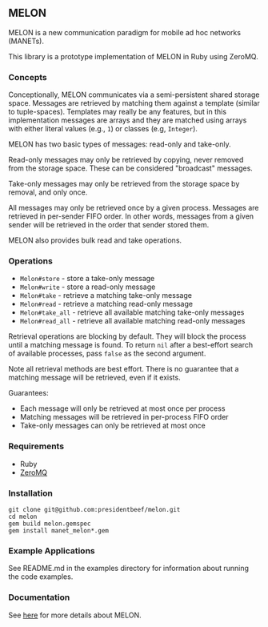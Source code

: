 ## MELON

MELON is a new communication paradigm for mobile ad hoc networks (MANETs).

This library is a prototype implementation of MELON in Ruby using ZeroMQ.

### Concepts

Conceptionally, MELON communicates via a semi-persistent shared storage space.
Messages are retrieved by matching them against a template (similar to tuple-spaces).
Templates may really be any features, but in this implementation messages are arrays and they are matched using arrays with either literal values (e.g., `1`) or classes (e.g, `Integer`).

MELON has two basic types of messages: read-only and take-only.

Read-only messages may only be retrieved by copying, never removed from the storage space.
These can be considered "broadcast" messages.

Take-only messages may only be retrieved from the storage space by removal, and only once.

All messages may only be retrieved once by a given process. Messages are retrieved in per-sender FIFO order. In other words, messages from a given sender will be retrieved in the order that sender stored them.

MELON also provides bulk read and take operations.

### Operations

* `Melon#store` - store a take-only message
* `Melon#write` - store a read-only message
* `Melon#take` - retrieve a matching take-only message
* `Melon#read` - retrieve a matching read-only message
* `Melon#take_all` - retrieve all available matching take-only messages
* `Melon#read_all` - retrieve all available matching read-only messages

Retrieval operations are blocking by default. They will block the process until a matching message is found. To return `nil` after a best-effort search of available processes, pass `false` as the second argument.

Note all retrieval methods are best effort. There is no guarantee that a matching message will be retrieved, even if it exists.

Guarantees:

* Each message will only be retrieved at most once per process
* Matching messages will be retrieved in per-process FIFO order
* Take-only messages can only be retrieved at most once

### Requirements

* Ruby
* [ZeroMQ](zeromq.org)

### Installation

```
git clone git@github.com:presidentbeef/melon.git
cd melon
gem build melon.gemspec
gem install manet_melon*.gem
```

### Example Applications

See README.md in the examples directory for information about running the code examples.

### Documentation

See [here](https://escholarship.org/uc/item/8md1h50q#page-82) for more details about MELON.
